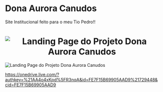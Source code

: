 # Dona Aurora Canudos

Site Institucional feito para o meu Tio Pedro!!

<h1 align="center">
  <img 
    alt="Landing Page do Projeto Dona Aurora Canudos"
    title="#Landing Page do Projeto Dona Aurora Canudos"
    src="/img/landing.png"
  >
</h1>

![Landing Page do Projeto Dona Aurora Canudos](/img/landing.png "Pagina Inicial do Projeto")


https://onedrive.live.com/?authkey=%21AA4o4xKpd%5FR3nqA&id=FE7F15B69905AAD9%21729448&cid=FE7F15B69905AAD9
